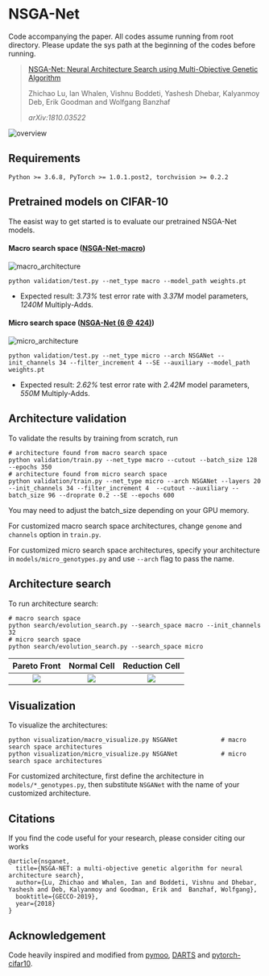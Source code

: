 ﻿# NSGA-Net
Code accompanying the paper. All codes assume running from root directory. Please update the sys path at the beginning of the codes before running.
> [NSGA-Net: Neural Architecture Search using Multi-Objective Genetic Algorithm](https://arxiv.org/abs/1810.03522)
>
> Zhichao Lu, Ian Whalen, Vishnu Boddeti, Yashesh Dhebar, Kalyanmoy Deb, Erik Goodman and Wolfgang Banzhaf
>
> *arXiv:1810.03522*

![overview](https://github.com/ianwhale/nsga-net/blob/beta/img/overview_redraw.png  "Overview of NSGA-Net")

## Requirements
``` 
Python >= 3.6.8, PyTorch >= 1.0.1.post2, torchvision >= 0.2.2
```

## Pretrained models on CIFAR-10
The easist way to get started is to evaluate our pretrained NSGA-Net models. 

#### Macro search space ([NSGA-Net-macro](https://drive.google.com/file/d/173_CXA_YbEjg1_Lnfg6vqweTRDiuDi0J/view?usp=sharing))
![macro_architecture](https://github.com/ianwhale/nsga-net/blob/beta/img/encoding.png  "architecture")
``` shell
python validation/test.py --net_type macro --model_path weights.pt
```
- Expected result: *3.73%* test error rate with *3.37M* model parameters, *1240M* Multiply-Adds.

#### Micro search space ([NSGA-Net (6 @ 424)](https://drive.google.com/file/d/16v60Ex2C2ZNwCFACTEPZJrpVU9x5OWPj/view?usp=sharing))
![micro_architecture](https://github.com/ianwhale/nsga-net/blob/beta/img/cells.png  "Normal&Reduction Cells")
``` shell
python validation/test.py --net_type micro --arch NSGANet --init_channels 34 --filter_increment 4 --SE --auxiliary --model_path weights.pt
```
- Expected result: *2.62%* test error rate with *2.42M* model parameters, *550M* Multiply-Adds.

## Architecture validation
To validate the results by training from scratch, run
``` 
# architecture found from macro search space
python validation/train.py --net_type macro --cutout --batch_size 128 --epochs 350 
# architecture found from micro search space
python validation/train.py --net_type micro --arch NSGANet --layers 20 --init_channels 34 --filter_increment 4  --cutout --auxiliary --batch_size 96 --droprate 0.2 --SE --epochs 600
```
You may need to adjust the batch_size depending on your GPU memory. 

For customized macro search space architectures, change `genome` and `channels` option in `train.py`. 

For customized micro search space architectures, specify your architecture in `models/micro_genotypes.py` and use `--arch` flag to pass the name. 


## Architecture search 
To run architecture search:
``` shell
# macro search space
python search/evolution_search.py --search_space macro --init_channels 32
# micro search space
python search/evolution_search.py --search_space micro
```
Pareto Front               |  Normal Cell              | Reduction Cell
:-------------------------:|:-------------------------:|:-------------------------:
![](https://github.com/ianwhale/nsga-net/blob/beta/img/pf_micro.gif)  |  ![](https://github.com/ianwhale/nsga-net/blob/beta/img/nd_normal_cell.gif)  |  ![](https://github.com/ianwhale/nsga-net/blob/beta/img/nd_reduce_cell.gif)

## Visualization
To visualize the architectures:
``` shell
python visualization/macro_visualize.py NSGANet            # macro search space architectures
python visualization/micro_visualize.py NSGANet            # micro search space architectures
```
For customized architecture, first define the architecture in `models/*_genotypes.py`, then substitute `NSGANet` with the name of your customized architecture. 

## Citations
If you find the code useful for your research, please consider citing our works
``` 
@article{nsganet,
  title={NSGA-NET: a multi-objective genetic algorithm for neural architecture search},
  author={Lu, Zhichao and Whalen, Ian and Boddeti, Vishnu and Dhebar, Yashesh and Deb, Kalyanmoy and Goodman, Erik and  Banzhaf, Wolfgang},
  booktitle={GECCO-2019},
  year={2018}
}
```

## Acknowledgement 
Code heavily inspired and modified from [pymoo](https://github.com/msu-coinlab/pymoo), [DARTS](https://github.com/quark0/darts#requirements) and [pytorch-cifar10](https://github.com/kuangliu/pytorch-cifar). 
